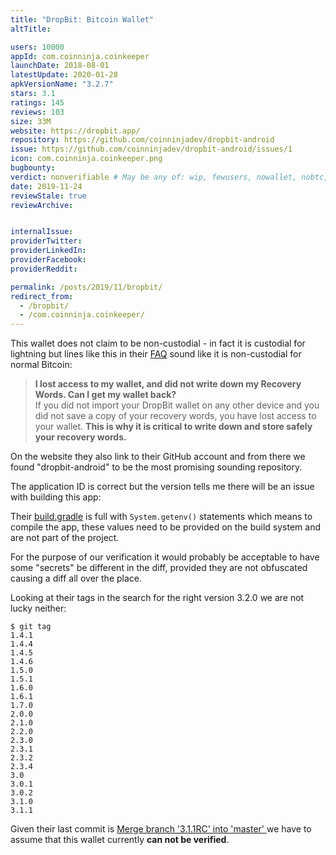 ```yaml
---
title: "DropBit: Bitcoin Wallet"
altTitle: 

users: 10000
appId: com.coinninja.coinkeeper
launchDate: 2018-08-01
latestUpdate: 2020-01-28
apkVersionName: "3.2.7"
stars: 3.1
ratings: 145
reviews: 103
size: 33M
website: https://dropbit.app/
repository: https://github.com/coinninjadev/dropbit-android
issue: https://github.com/coinninjadev/dropbit-android/issues/1
icon: com.coinninja.coinkeeper.png
bugbounty: 
verdict: nonverifiable # May be any of: wip, fewusers, nowallet, nobtc, custodial, nosource, nonverifiable, verifiable, bounty
date: 2019-11-24
reviewStale: true
reviewArchive:


internalIssue: 
providerTwitter: 
providerLinkedIn: 
providerFacebook: 
providerReddit: 

permalink: /posts/2019/11/bropbit/
redirect_from:
  - /bropbit/
  - /com.coinninja.coinkeeper/
---
```



This wallet does not claim to be non-custodial - in fact it is custodial for
lightning but lines like this in their [FAQ](https://dropbit.app/faq.html#s2)
sound like it is non-custodial for normal Bitcoin:

> **I lost access to my wallet, and did not write down my Recovery Words. Can I get my wallet back?**<br>
> If you did not import your DropBit wallet on any other device and you did not
save a copy of your recovery words, you have lost access to your wallet. **This
is why it is critical to write down and store safely your recovery words.**

On the website they also link to their GitHub account and from there we found
"dropbit-android" to be the most promising sounding repository.

The application ID is correct but the version tells me there will be an issue
with building this app:

Their
[build.gradle](https://github.com/coinninjadev/dropbit-android/blob/master/app/build.gradle)
is full with `System.getenv()` statements which means to compile the app, these
values need to be provided on the build system and are not part of the project.

For the purpose of our verification it would probably be acceptable to have some
"secrets" be different in the diff, provided they are not obfuscated causing
a diff all over the place.

Looking at their tags in the search for the right version 3.2.0 we are not lucky
neither:

```
$ git tag
1.4.1
1.4.4
1.4.5
1.4.6
1.5.0
1.5.1
1.6.0
1.6.1
1.7.0
2.0.0
2.1.0
2.2.0
2.3.0
2.3.1
2.3.2
2.3.4
3.0
3.0.1
3.0.2
3.1.0
3.1.1
```

Given their last commit is
[Merge branch '3.1.1RC' into 'master' ](https://github.com/coinninjadev/dropbit-android/commit/d67d7c0b9cad27db94470231073c5d6cdda83cd0)
we have to assume that this wallet currently **can not be verified**.

